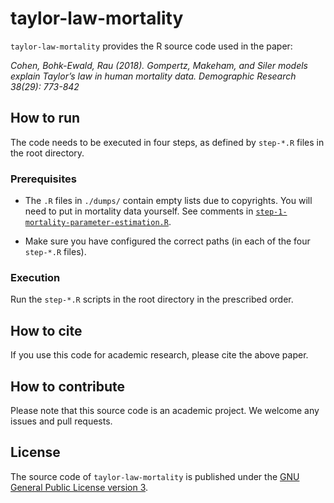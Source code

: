 # taylor-law-mortality

`taylor-law-mortality` provides the R source code used in the paper: 

_Cohen, Bohk-Ewald, Rau (2018). Gompertz, Makeham, and Siler models explain Taylor’s law in human mortality data. Demographic Research 38(29): 773-842_

## How to run

The code needs to be executed in four steps, as defined by `step-*.R` files in the root directory.

### Prerequisites

- The `.R` files in `./dumps/` contain empty lists due to copyrights. You will need to put in mortality data yourself. See comments in [`step-1-mortality-parameter-estimation.R`](./step-1-mortality-parameter-estimation.R).

- Make sure you have configured the correct paths (in each of the four `step-*.R` files).

### Execution

Run the `step-*.R` scripts in the root directory in the prescribed order.

## How to cite

If you use this code for academic research, please cite the above paper.

## How to contribute

Please note that this source code is an academic project. We welcome any issues and pull requests.

## License

The source code of `taylor-law-mortality` is published under the [GNU General Public License version 3](https://www.gnu.org/licenses/gpl-3.0.en.html). 
